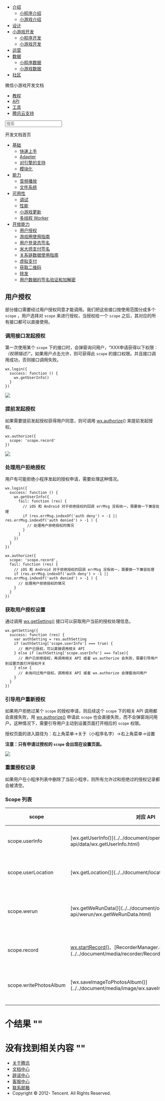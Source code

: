 <div class="book with-summary">

<div class="head">

<div class="head_box">

# [](javascript:; "_('微信公众平台 小程序')")

<div class="header_ctrls">

*   [介绍](javascript:;)
    *   [小程序介绍](https://mp.weixin.qq.com/debug/wxadoc/introduction/index.html)
    *   [小游戏介绍](https://mp.weixin.qq.com/debug/wxagame/introduction/index.html)
*   [设计](https://mp.weixin.qq.com/debug/wxadoc/design/index.html)
*   [小游戏开发](javascript:;)
    *   [小程序开发](https://mp.weixin.qq.com/debug/wxadoc/dev/index.html)
    *   [小游戏开发](https://mp.weixin.qq.com/debug/wxagame/dev/index.html)
*   [运营](https://mp.weixin.qq.com/debug/wxadoc/product/index.html)
*   [数据](javascript:;)
    *   [小程序数据](https://mp.weixin.qq.com/debug/wxadoc/analysis/index.html)
    *   [小游戏数据](https://mp.weixin.qq.com/debug/wxagame/analysis/index.html)
*   [社区](https://developers.weixin.qq.com/)

</div>

</div>

</div>

<div class="sub_nav_box">

<div class="sub_nav_inner">

<div class="book-summary-opr" id="js-book-summary-opr"><a class="book-summary-btn"></a></div>

<div class="top_sub_nav">

<div class="top_title_wap"><span class="icon_title icon_dev"></span>

微信小游戏开发文档

</div>

*   [教程](../../)
*   [API](../../document/render/canvas/wx.createCanvas.html)
*   [工具](../../devtools/devtools.html)
*   [腾讯云支持](../../qcloud/qcloud.html)

</div>

<div id="book-search-input" role="search">

<form><label for="search-input" class="search-icon" id="js-search-icon"></label><input type="text" id="search-input" name="search-input" placeholder="搜索"> </form>

</div>

</div>

</div>

<div class="book-summary">

<div class="book-summary-home" id="js-summary-home"><a><span class="icon_home_s icon_dev"></span><span class="s_title_2">开发文档首页</span></a></div>

<nav role="navigation">

*   [基础](../../)
    *   [快速上手](../../)
    *   [Adapter](../base/adapter.html)
    *   [对引擎的支持](../base/engine.html)
    *   [模块化](../base/module.html)
*   [能力](../ability/audio.html)
    *   [音频播放](../ability/audio.html)
    *   [文件系统](../ability/file-system.html)
*   [可用性](../usability/debug.html)
    *   [调试](../usability/debug.html)
    *   [性能](../usability/performance.html)
    *   [小游戏更新](../usability/update.html)
    *   [多线程 Worker](../usability/worker.html)
*   [开放能力](authorize.html)
    *   [用户授权](authorize.html)
    *   [游戏圈使用指南](game-club.html)
    *   [用户登录态签名](http-signature.html)
    *   [米大师支付签名](midas-signature.html)
    *   [关系链数据使用指南](open-data.html)
    *   [虚拟支付](payment.html)
    *   [获取二维码](qrcode.html)
    *   [转发](share.html)
    *   [用户数据的签名验证和加解密](signature.html)

</nav>

</div>

<div class="book-body">

<div class="body-inner">

<div class="page-wrapper" tabindex="-1" role="main">

<div class="page-inner">

<div id="book-search-results">

<div class="search-noresults">

<section class="normal markdown-section">

## 用户授权

部分接口需要经过用户授权同意才能调用。我们把这些接口按使用范围分成多个 `scope` ，用户选择对 `scope` 来进行授权，当授权给一个 `scope` 之后，其对应的所有接口都可以直接使用。

### 调用接口发起授权

第一次使用某个 `scope` 下的接口时，会弹窗询问用户，“XXX申请获得以下权限：_（权限描述）_”。如果用户点击允许，则可获得此 `scope` 的接口权限。并且接口调用成功，否则接口调用失败。

    wx.login({
      success: function () {
        wx.getUserInfo()
      }
    })

![](../images/authorize-API.jpg)

### 提前发起授权

如果需要提前发起授权获得用户同意，则可调用 [wx.authorize()](../../document/open-api/authorize/wx.authorize.html) 来提前发起授权。

    wx.authorize({
      scope: 'scope.record'
    })

![](../images/pre-authorize.jpg)

### 处理用户拒绝授权

用户有可能拒绝小程序发起的授权申请，需要处理这种情况。

    wx.login({
      success: function () {
        wx.getUserInfo({
          fail: function (res) {
            // iOS 和 Android 对于拒绝授权的回调 errMsg 没有统一，需要做一下兼容处理
            if (res.errMsg.indexOf('auth deny') > -1 ||     res.errMsg.indexOf('auth denied') > -1 ) {
              // 处理用户拒绝授权的情况
            }
          }
        })
      }
    })

    wx.authorize({
      scope: 'scope.record',
      fail: function (res) {
        // iOS 和 Android 对于拒绝授权的回调 errMsg 没有统一，需要做一下兼容处理
        if (res.errMsg.indexOf('auth deny') > -1 ||     res.errMsg.indexOf('auth denied') > -1 ) {
          // 处理用户拒绝授权的情况
        }    
      }
    })

### 获取用户授权设置

通过调用 [wx.getSetting()](../../document/open-api/setting/wx.getSetting.html) 接口可以获取用户当前的授权处理信息。

    wx.getSetting({
      success: function (res) {
        var authSetting = res.authSetting
        if (authSetting['scope.userInfo'] === true) {
          // 用户已授权，可以直接调用相关 API
        } else if (authSetting['scope.userInfo'] === false){
          // 用户已拒绝授权，再调用相关 API 或者 wx.authorize 会失败，需要引导用户到设置页面打开授权开关
        } else {
          // 未询问过用户授权，调用相关 API 或者 wx.authorize 会弹窗询问用户
        }
      }
    })

### 引导用户重新授权

如果用户拒绝过某个 `scope` 的授权申请，则后续这个 `scope` 下的相关 API 调用都会直接失败，用 [wx.authorize()](../../document/open-api/authorize/wx.authorize.html) 申请此 `scope` 也会直接失败，而不会弹窗询问用户。这种情况下，需要引导用户主动到设置页面打开相应的 `scope` 权限。

授权页面的进入路径为：右上角菜单->关于（小程序名字）->右上角菜单->设置

**注意：只有申请过授权的 `scope` 会出现在设置页面。**

![](../images/authorize-setting.jpg)

### 重置授权记录

如果用户在小程序列表中删除了当前小程序，则所有允许过和拒绝过的授权记录都会被清空。

### Scope 列表

<table>

<thead>

<tr>

<th>scope</th>

<th>对应 API</th>

<th>描述</th>

</tr>

</thead>

<tbody>

<tr>

<td>scope.userInfo</td>

<td>[wx.getUserInfo()](../../document/open-api/data/wx.getUserInfo.html)</td>

<td>用户信息</td>

</tr>

<tr>

<td>scope.userLocation</td>

<td>[wx.getLocation()](../../document/location/wx.getLocation.html)</td>

<td>地理位置</td>

</tr>

<tr>

<td>scope.werun</td>

<td>[wx.getWeRunData()](../../document/open-api/werun/wx.getWeRunData.html)</td>

<td>微信运动步数</td>

</tr>

<tr>

<td>scope.record</td>

<td><a href="">wx.startRecord()</a>、[RecorderManager.start()](../../document/media/recorder/RecorderManager.start.html)</td>

<td>录音功能</td>

</tr>

<tr>

<td>scope.writePhotosAlbum</td>

<td>[wx.saveImageToPhotosAlbum()](../../document/media/image/wx.saveImageToPhotosAlbum.html)</td>

<td>保存到相册</td>

</tr>

</tbody>

</table>

</section>

</div>

<div class="search-results">

<div class="has-results">

# <span class="search-results-count"></span>个结果 "<span class="search-query"></span>"

</div>

<div class="no-results">

# 没有找到相关内容 "<span class="search-query"></span>"

</div>

</div>

</div>

</div>

</div>

<div class="foot" id="footer">

*   [关于腾讯](http://www.tencent.com/zh-cn/index.shtml)
*   [文档中心](https://mp.weixin.qq.com/debug/wxadoc/introduction/index.html?t=1484641676)
*   [辟谣中心](https://mp.weixin.qq.com/cgi-bin/opshowpage?action=dispelinfo&lang=zh_CN&begin=1&count=9)
*   [客服中心](http://kf.qq.com/faq/120911VrYVrA1509086vyumm.html)
*   [联系邮箱](mailto:weixinmp@qq.com)
*   Copyright © 2012-<span id="s_copyright_year"></span> Tencent. All Rights Reserved.

</div>

</div>

[](../usability/worker.html)[](authorize.html)</div>

</div>
